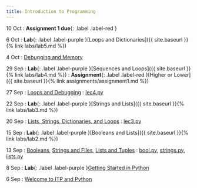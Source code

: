 ```yaml
---
title: Introduction to Programming
---
```


10 Oct
: **Assignment 1 due**{: .label .label-red }

6 Oct
: **Lab**{: .label .label-purple }[Loops and Dictionaries]({{ site.baseurl }}{% link labs/lab5.md %})

4 Oct
: [Debugging and Memory](https://brightspace.universiteitleiden.nl/d2l/le/lessons/240322/topics/2652713)

29 Sep
: **Lab**{: .label .label-purple }[Sequences and Loops]({{ site.baseurl }}{% link labs/lab4.md %})
: **Assignment**{: .label .label-red }[Higher or Lower]({{ site.baseurl }}{% link assignments/assignment1.md %})

27 Sep
: [Loops and Debugging](https://brightspace.universiteitleiden.nl/d2l/le/lessons/240322/topics/2647943)
  : [lec4.py](https://brightspace.universiteitleiden.nl/d2l/le/lessons/240322/topics/2648330)

22 Sep
: **Lab**{: .label .label-purple }[Strings and Lists]({{ site.baseurl }}{% link labs/lab3.md %})

20 Sep
: [Lists, Strings, Dictionaries, and Loops](https://brightspace.universiteitleiden.nl/d2l/le/lessons/240322/topics/2639539)
  : [lec3.py](https://brightspace.universiteitleiden.nl/d2l/le/lessons/240322/topics/2643488)

15 Sep
: **Lab**{: .label .label-purple }[Booleans and Lists]({{ site.baseurl }}{% link labs/lab2.md %})

13 Sep
: [Booleans](https://brightspace.universiteitleiden.nl/d2l/le/lessons/240322/topics/2628793), [Strings and Files](https://brightspace.universiteitleiden.nl/d2l/le/lessons/240322/topics/2630976), [Lists and Tuples](https://brightspace.universiteitleiden.nl/d2l/le/lessons/240322/topics/2630977)
  : [bool.py](https://brightspace.universiteitleiden.nl/d2l/le/lessons/240322/topics/2632195), [strings.py](https://brightspace.universiteitleiden.nl/d2l/le/lessons/240322/topics/2632197), [lists.py](https://brightspace.universiteitleiden.nl/d2l/le/lessons/240322/topics/2632196)

8 Sep
: **Lab**{: .label .label-purple }[Getting Started in Python](https://brightspace.universiteitleiden.nl/d2l/le/lessons/240322/topics/2619461)

6 Sep
: [Welcome to ITP and Python](https://brightspace.universiteitleiden.nl/d2l/le/lessons/240322/topics/2616960)